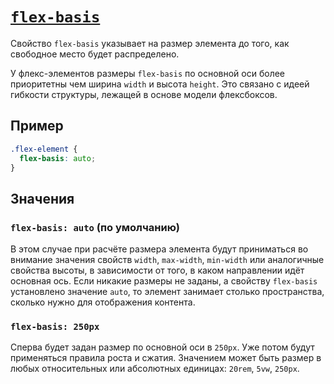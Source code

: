 # [`flex-basis`](../index.md)

Свойство `flex-basis` указывает на размер элемента до того, как свободное место будет распределено.

У флекс-элементов размеры `flex-basis` по основной оси более приоритетны чем ширина `width` и высота `height`. Это связано с идеей гибкости структуры, лежащей в основе модели флексбоксов.

## Пример

```css
.flex-element {
  flex-basis: auto;
}
```

## Значения

### `flex-basis: auto` (по умолчанию)

В этом случае при расчёте размера элемента будут приниматься во внимание значения свойств `width`, `max-width`, `min-width` или аналогичные свойства высоты, в зависимости от того, в каком направлении идёт основная ось. Если никакие размеры не заданы, а свойству `flex-basis` установлено значение `auto`, то элемент занимает столько пространства, сколько нужно для отображения контента.

### `flex-basis: 250px`

Cперва будет задан размер по основной оси в `250px`. Уже потом будут применяться правила роста и сжатия. Значением может быть размер в любых относительных или абсолютных единицах: `20rem`, `5vw`, `250px`.
